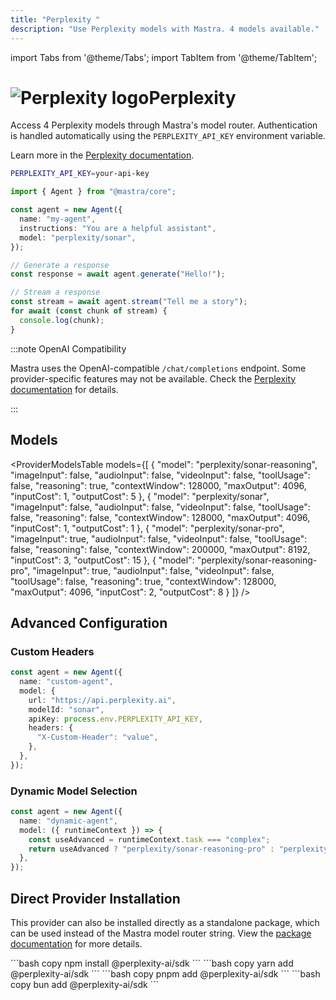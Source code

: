 ```yaml
---
title: "Perplexity "
description: "Use Perplexity models with Mastra. 4 models available."
---
```


import Tabs from '@theme/Tabs';
import TabItem from '@theme/TabItem';

# <img src="https://models.dev/logos/perplexity.svg" alt="Perplexity logo" className="inline w-8 h-8 mr-2 align-middle dark:invert dark:brightness-0 dark:contrast-200" />Perplexity

Access 4 Perplexity models through Mastra's model router. Authentication is handled automatically using the `PERPLEXITY_API_KEY` environment variable.

Learn more in the [Perplexity documentation](https://docs.perplexity.ai).

```bash
PERPLEXITY_API_KEY=your-api-key
```

```typescript
import { Agent } from "@mastra/core";

const agent = new Agent({
  name: "my-agent",
  instructions: "You are a helpful assistant",
  model: "perplexity/sonar",
});

// Generate a response
const response = await agent.generate("Hello!");

// Stream a response
const stream = await agent.stream("Tell me a story");
for await (const chunk of stream) {
  console.log(chunk);
}
```

:::note OpenAI Compatibility

Mastra uses the OpenAI-compatible `/chat/completions` endpoint. Some provider-specific features may not be available. Check the [Perplexity documentation](https://docs.perplexity.ai) for details.

:::

## Models

<ProviderModelsTable
models={[
{
"model": "perplexity/sonar-reasoning",
"imageInput": false,
"audioInput": false,
"videoInput": false,
"toolUsage": false,
"reasoning": true,
"contextWindow": 128000,
"maxOutput": 4096,
"inputCost": 1,
"outputCost": 5
},
{
"model": "perplexity/sonar",
"imageInput": false,
"audioInput": false,
"videoInput": false,
"toolUsage": false,
"reasoning": false,
"contextWindow": 128000,
"maxOutput": 4096,
"inputCost": 1,
"outputCost": 1
},
{
"model": "perplexity/sonar-pro",
"imageInput": true,
"audioInput": false,
"videoInput": false,
"toolUsage": false,
"reasoning": false,
"contextWindow": 200000,
"maxOutput": 8192,
"inputCost": 3,
"outputCost": 15
},
{
"model": "perplexity/sonar-reasoning-pro",
"imageInput": true,
"audioInput": false,
"videoInput": false,
"toolUsage": false,
"reasoning": true,
"contextWindow": 128000,
"maxOutput": 4096,
"inputCost": 2,
"outputCost": 8
}
]}
/>

## Advanced Configuration

### Custom Headers

```typescript
const agent = new Agent({
  name: "custom-agent",
  model: {
    url: "https://api.perplexity.ai",
    modelId: "sonar",
    apiKey: process.env.PERPLEXITY_API_KEY,
    headers: {
      "X-Custom-Header": "value",
    },
  },
});
```

### Dynamic Model Selection

```typescript
const agent = new Agent({
  name: "dynamic-agent",
  model: ({ runtimeContext }) => {
    const useAdvanced = runtimeContext.task === "complex";
    return useAdvanced ? "perplexity/sonar-reasoning-pro" : "perplexity/sonar";
  },
});
```

## Direct Provider Installation

This provider can also be installed directly as a standalone package, which can be used instead of the Mastra model router string. View the [package documentation](https://www.npmjs.com/package/@perplexity-ai/sdk) for more details.

<Tabs>
  <TabItem value="npm" label="npm">
    ```bash copy
    npm install @perplexity-ai/sdk
    ```
  </TabItem>
  <TabItem value="yarn" label="yarn">
    ```bash copy
    yarn add @perplexity-ai/sdk
    ```
  </TabItem>
  <TabItem value="pnpm" label="pnpm">
    ```bash copy
    pnpm add @perplexity-ai/sdk
    ```
  </TabItem>
  <TabItem value="bun" label="bun">
    ```bash copy
    bun add @perplexity-ai/sdk
    ```
  </TabItem>
</Tabs>
